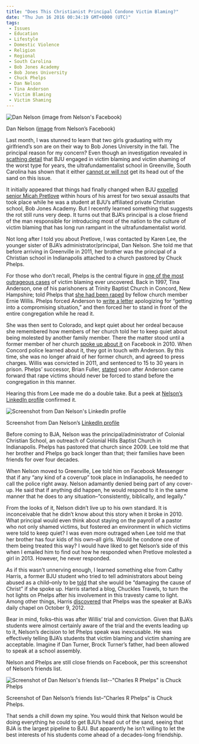 ```yaml
---
title: "Does This Christianist Principal Condone Victim Blaming?"
date: "Thu Jun 16 2016 00:34:19 GMT+0000 (UTC)"
tags: 
 - Issues
 - Education
 - Lifestyle
 - Domestic Violence
 - Religion
 - Regional
 - South Carolina
 - Bob Jones Academy
 - Bob Jones University
 - Chuck Phelps
 - Dan Nelson
 - Tina Anderson
 - Victim Blaming
 - Victim Shaming
---
```

<p><!--OffDef--></p><p><!--Ads1--></p><div id="attachment_137432" style="width: 610px" class="wp-caption aligncenter"><img class="size-large wp-image-137432" src="//i2.wp.com/cdn.liberalamerica.org/wp-content/uploads/2016/06/Dan-Nelson-600x600.jpg?resize=600%2C600" alt="Dan Nelson (image from Nelson&apos;s Facebook)" srcset="//cdn.liberalamerica.org/wp-content/uploads/2016/06/Dan-Nelson.jpg 600w, //cdn.liberalamerica.org/wp-content/uploads/2016/06/Dan-Nelson.jpg 64w, //cdn.liberalamerica.org/wp-content/uploads/2016/06/Dan-Nelson.jpg 350w, //cdn.liberalamerica.org/wp-content/uploads/2016/06/Dan-Nelson.jpg 300w, //cdn.liberalamerica.org/wp-content/uploads/2016/06/Dan-Nelson.jpg 30w, //cdn.liberalamerica.org/wp-content/uploads/2016/06/Dan-Nelson.jpg 700w" sizes="(max-width: 600px) 100vw, 600px" data-recalc-dims="1">
<p class="wp-caption-text">Dan Nelson (<a href="https://www.facebook.com/photo.php?fbid=846555285367356&amp;set=a.148657831823775.22790.100000386774698&amp;type=3&amp;theater" onclick="__gaTracker(&apos;send&apos;, &apos;event&apos;, &apos;outbound-article&apos;, &apos;https://www.facebook.com/photo.php?fbid=846555285367356&amp;set=a.148657831823775.22790.100000386774698&amp;type=3&amp;theater&apos;, &apos;image&apos;);">image</a> from Nelson&#x2019;s Facebook)</p>
</div><p>Last month, I was stunned to learn that two girls graduating with my girlfriend&#x2019;s son are on their way to Bob Jones University in the fall. The principal reason for my concern?&#xA0;Even though an investigation revealed in <a href="http://www.greenvilleonline.com/story/news/local/2014/12/11/report-suggests-personnel-action-former-bju-president/20245969/" onclick="__gaTracker(&apos;send&apos;, &apos;event&apos;, &apos;outbound-article&apos;, &apos;http://www.greenvilleonline.com/story/news/local/2014/12/11/report-suggests-personnel-action-former-bju-president/20245969/&apos;, &apos;scathing detail&apos;);">scathing detail</a> that BJU engaged in victim blaming and victim shaming of the worst type for years, the ultrafundamentalist school in Greenville, South Carolina has shown that it either <a href="http://www.greenvilleonline.com/story/news/local/2015/03/23/bju-faulted-response-grace-report/70349122/" onclick="__gaTracker(&apos;send&apos;, &apos;event&apos;, &apos;outbound-article&apos;, &apos;http://www.greenvilleonline.com/story/news/local/2015/03/23/bju-faulted-response-grace-report/70349122/&apos;, &apos;cannot or will not&apos;);">cannot or will not</a> get its head out of the sand on this issue.</p><p>It initially appeared that things had finally changed when BJU&#xA0;<a href="http://www.liberalamerica.org/2016/05/25/university-know-predator-campus/">expelled senior Micah Pretlove</a> within hours of his arrest for two sexual assaults that took place while he was a student at BJU&#x2019;s affiliated private Christian school, Bob Jones Academy. But I recently learned something that suggests the rot still runs very deep.&#xA0;It turns out that BJA&#x2019;s principal&#xA0;is a close friend of the man responsible for introducing most of the nation to the culture of victim blaming that has long run rampant in the ultrafundamentalist world.</p><p>Not long after I told you about Pretlove, I was contacted by Karen Lee, the younger sister of BJA&#x2019;s administrator/principal, Dan Nelson. She told me that before arriving in Greenville in 2011, her brother was the principal of a Christian school in Indianapolis attached to a church pastored by Chuck Phelps.</p><p>For those who don&#x2019;t recall, Phelps is the central figure in <a href="http://abcnews.go.com/2020/alleged-rapist-tina-anderson-girl-allegedly-forced-confess/story?id=13631339" onclick="__gaTracker(&apos;send&apos;, &apos;event&apos;, &apos;outbound-article&apos;, &apos;http://abcnews.go.com/2020/alleged-rapist-tina-anderson-girl-allegedly-forced-confess/story?id=13631339&apos;, &apos;one of the most outrageous cases&apos;);">one of the most outrageous cases</a> of victim blaming ever uncovered. Back in 1997, Tina Anderson, one of his parishoners at Trinity Baptist Church in Concord, New Hampshire;&#xA0;told Phelps that <a href="http://livewire.wmur.com/Event/Victim_Takes_Stand_In_Willis_Rape_Trial?Page=0" onclick="__gaTracker(&apos;send&apos;, &apos;event&apos;, &apos;outbound-article&apos;, &apos;http://livewire.wmur.com/Event/Victim_Takes_Stand_In_Willis_Rape_Trial?Page=0&apos;, &apos;she had been raped&apos;);">she had been raped</a> by fellow church member Ernie Willis. Phelps&#xA0;forced Anderson to <a href="https://web.archive.org/web/20101226002837/http://www.concordmonitor.com/article/woman-i-was-afraid-to-tell-of-rape" onclick="__gaTracker(&apos;send&apos;, &apos;event&apos;, &apos;outbound-article&apos;, &apos;https://web.archive.org/web/20101226002837/http://www.concordmonitor.com/article/woman-i-was-afraid-to-tell-of-rape&apos;, &apos;write a letter&apos;);">write a letter</a> apologizing for &#x201C;getting into a compromising situation,&#x201D; and then forced her to stand in front of the entire congregation while he read it.</p><p>She was then sent to Colorado, and kept quiet about her ordeal because she remembered how members of her church told her to keep quiet about being molested by another family member. There the matter stood until a former member of her church <a href="http://abcnews.go.com/Health/MindMoodNews/alleged-rape-victim-accuses-trinity-baptist-church-deacon/story?id=10806348" onclick="__gaTracker(&apos;send&apos;, &apos;event&apos;, &apos;outbound-article&apos;, &apos;http://abcnews.go.com/Health/MindMoodNews/alleged-rape-victim-accuses-trinity-baptist-church-deacon/story?id=10806348&apos;, &apos;spoke up about it&apos;);">spoke up about it</a> on Facebook in 2010. When Concord police learned about it, they got in touch with Anderson. By this time, she was no longer afraid of her former church, and agreed to press charges. Willis was convicted in 2011, and sentenced to 15 to 30 years in prison. Phelps&#x2019; successor, Brian Fuller, <a href="http://www.tbcnh.org/media/tbc_pdf_docs/concord-monitor-06-15-2010.pdf" onclick="__gaTracker(&apos;send&apos;, &apos;pageview&apos;, &apos;http://www.tbcnh.org/media/tbc_pdf_docs/concord-monitor-06-15-2010.pdf&apos;);">stated</a> soon after Anderson came forward that&#xA0;rape victims should never be forced to stand before the congregation in this manner.</p><p>Hearing this from Lee made me do a double take. But a peek at <a href="http://www.linkedin.com/in/daniel-nelson-70096046" onclick="__gaTracker(&apos;send&apos;, &apos;event&apos;, &apos;outbound-article&apos;, &apos;http://www.linkedin.com/in/daniel-nelson-70096046&apos;, &apos;Nelson\&apos;s LinkedIn profile&apos;);">Nelson&#x2019;s LinkedIn profile</a> confirmed it.</p><div id="attachment_137414" style="width: 490px" class="wp-caption aligncenter"><img class="size-full wp-image-137414" src="//i1.wp.com/cdn.liberalamerica.org/wp-content/uploads/2016/06/2016-06-10-23.28.38.png?resize=480%2C800" alt="Screenshot from Dan Nelson&apos;s LinkedIn profile" srcset="//i1.wp.com/cdn.liberalamerica.org/wp-content/uploads/2016/06/2016-06-10-23.28.38.png?resize=480%2C800 480w, //i1.wp.com/cdn.liberalamerica.org/wp-content/uploads/2016/06/2016-06-10-23.28.38.png?resize=480%2C800 50w, //i1.wp.com/cdn.liberalamerica.org/wp-content/uploads/2016/06/2016-06-10-23.28.38.png?resize=480%2C800 350w" sizes="(max-width: 480px) 100vw, 480px" data-recalc-dims="1">
<p class="wp-caption-text">Screenshot from Dan Nelson&#x2019;s <a href="http://www.linkedin.com/in/daniel-nelson-70096046" onclick="__gaTracker(&apos;send&apos;, &apos;event&apos;, &apos;outbound-article&apos;, &apos;http://www.linkedin.com/in/daniel-nelson-70096046&apos;, &apos;LinkedIn profile&apos;);">LinkedIn profile</a></p>
</div><p>Before coming to BJA, Nelson was the principal/administrator of Colonial Christian School, an outreach of Colonial Hills Baptist Church in Indianapolis. Phelps has pastored that church since 2009. Lee told me that her brother and Phelps go back longer than that; their families have been friends for over four decades.</p><p>When Nelson moved to Greenville,&#xA0;Lee&#xA0;told him on Facebook Messenger that if any &#x201C;any kind of a coverup&#x201D; took place in Indianapolis,&#xA0;he needed to call the police right away. Nelson adamantly denied&#xA0;being part of any cover-up. He said that if anything did happen, he would respond to it in the same manner that he does to any situation&#x2013;&#x201C;consistently, biblically, and legally.&#x201D;</p><p>From the looks of it, Nelson didn&#x2019;t live up to his own standard. It is inconceivable that&#xA0;he&#xA0;didn&#x2019;t know about this story when it broke in 2010. What principal would even think about staying on the payroll of a pastor who not only shamed victims, but fostered an environment in which victims were told to keep quiet? I was even more outraged when Lee told me that her brother has four kids of his own&#x2013;all girls. Would he condone one of them&#xA0;being treated this way? I would have liked to get Nelson&#x2019;s side of this when I emailed him to find out how he responded when Pretlove molested a girl in 2013. However, he never responded.</p><p>As if this wasn&#x2019;t unnerving enough, I learned something else from Cathy Harris, a former BJU student who tried to tell administrators about being abused as a child&#x2013;only to be <a href="http://www.nytimes.com/2014/02/12/education/christian-school-faulted-for-halting-abuse-study.html" onclick="__gaTracker(&apos;send&apos;, &apos;event&apos;, &apos;outbound-article&apos;, &apos;http://www.nytimes.com/2014/02/12/education/christian-school-faulted-for-halting-abuse-study.html&apos;, &apos;told&apos;);">told</a> that she would be &#x201C;damaging the cause of Christ&#x201D; if she spoke up. Harris started a blog, Chuckles Travels, to turn the hot lights on Phelps after his involvement in this travesty came to light. Among other things, Harris <a href="https://web.archive.org/web/20150502192156/http://chucklestravels.com/2012/10/09/who-was-the-special-speaker-for-todays-bob-jones-academy-chapel/" onclick="__gaTracker(&apos;send&apos;, &apos;event&apos;, &apos;outbound-article&apos;, &apos;https://web.archive.org/web/20150502192156/http://chucklestravels.com/2012/10/09/who-was-the-special-speaker-for-todays-bob-jones-academy-chapel/&apos;, &apos;discovered&apos;);">discovered</a> that Phelps was the speaker at BJA&#x2019;s daily chapel on October 9, 2012.</p><p><!--Ads2--></p><p>Bear in mind, folks&#x2013;this was after Willis&#x2019; trial and conviction. Given that BJA&#x2019;s students were almost certainly aware of the trial and the events leading up to it, Nelson&#x2019;s decision to let Phelps speak was inexcusable. He was effectively telling&#xA0;BJA&#x2019;s students that victim blaming and victim shaming are acceptable.&#xA0;Imagine if Dan Turner, Brock Turner&#x2019;s father, had been allowed to speak at a school assembly.</p><p>Nelson and Phelps are still close friends&#xA0;on Facebook, per this screenshot of Nelson&#x2019;s friends list.</p><div id="attachment_137436" style="width: 490px" class="wp-caption aligncenter"><img class="size-full wp-image-137436" src="//i2.wp.com/cdn.liberalamerica.org/wp-content/uploads/2016/06/2016-06-11-01.13.47.png?resize=480%2C800" alt="Screenshot of Dan Nelson&apos;s friends list--&quot;Charles R Phelps&quot; is Chuck Phelps" srcset="//i2.wp.com/cdn.liberalamerica.org/wp-content/uploads/2016/06/2016-06-11-01.13.47.png?resize=480%2C800 480w, //i2.wp.com/cdn.liberalamerica.org/wp-content/uploads/2016/06/2016-06-11-01.13.47.png?resize=480%2C800 50w, //i2.wp.com/cdn.liberalamerica.org/wp-content/uploads/2016/06/2016-06-11-01.13.47.png?resize=480%2C800 350w" sizes="(max-width: 480px) 100vw, 480px" data-recalc-dims="1">
<p class="wp-caption-text">Screenshot of Dan Nelson&#x2019;s friends list&#x2013;&#x201C;Charles R Phelps&#x201D; is Chuck Phelps.</p>
</div><p>That sends a chill down my spine. You would think that Nelson would be doing everything he could to get BJU&#x2019;s head out of the sand, seeing that BJA is the largest pipeline to BJU. But apparently he isn&#x2019;t willing to let the best interests of his students come ahead of a decades-long friendship.</p>